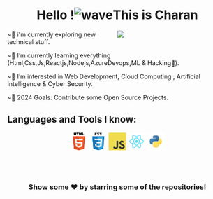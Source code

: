<h1 align="center">Hello !<img alt="wave" src="https://slackmojis.com/emojis/4594-blob-wave/download" width="35">This is Charan </h1>

<img align="right" width="50%" src="https://institute.careerguide.com/wp-content/uploads/2020/07/man-1351317_1280-1024x823.png">

~🔭 i'm currently exploring new technical stuff.

~🌱 I’m currently learning everything (Html,Css,Js,Reactjs,Nodejs,AzureDevops,ML & Hacking🤣).

~👀 I’m interested in Web Development, Cloud Computing , Artificial Intelligence & Cyber Security.

~🥅 2024 Goals: Contribute some Open Source Projects.



## Languages and Tools I know:

<p align="center">
<code><img height="40" src="https://raw.githubusercontent.com/github/explore/80688e429a7d4ef2fca1e82350fe8e3517d3494d/topics/html/html.png"></code>
<code><img height="40" src="https://raw.githubusercontent.com/github/explore/80688e429a7d4ef2fca1e82350fe8e3517d3494d/topics/css/css.png"></code>
<code><img height="40" src="https://raw.githubusercontent.com/github/explore/80688e429a7d4ef2fca1e82350fe8e3517d3494d/topics/javascript/javascript.png"></code>
<code><img height="40" src="https://raw.githubusercontent.com/github/explore/80688e429a7d4ef2fca1e82350fe8e3517d3494d/topics/react/react.png"></code>
<code><img height="40" src="https://raw.githubusercontent.com/github/explore/80688e429a7d4ef2fca1e82350fe8e3517d3494d/topics/python/python.png"></code>
</p>
</br>
</br>


<div align="center">

### Show some ❤️ by starring some of the repositories!

</div>


<!---
charan6666/charan6666 is a ✨ special ✨ repository because its `README.md` (this file) appears on your GitHub profile.
You can click the Preview link to take a look at your changes.
--->
